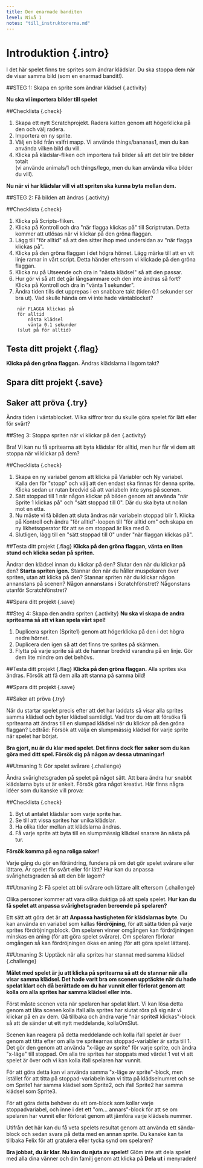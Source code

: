 ```yaml
---
title: Den enarmade banditen
level: Nivå 1
notes: "till_instruktorerna.md"
---
```


# Introduktion {.intro}
I det här spelet finns tre sprites som ändrar klädslar. Du ska stoppa dem när de visar samma bild (som en enarmad bandit!).

##STEG 1: Skapa en sprite som ändrar klädsel {.activity}

__Nu ska vi importera bilder till spelet__

##Checklista {.check}

1. Skapa ett nytt Scratchprojekt. Radera katten genom att högerklicka på den och välj radera.
2. Importera en ny sprite.
3. Välj en bild från valfri mapp. Vi använde things/bananas1, men du kan använda vilken bild du vill.
4. Klicka på klädslar-fliken och importera två bilder så att det blir tre bilder totalt  
(vi använde animals/1 och things/lego, men du kan använda vilka bilder du vill).

__Nu när vi har klädslar vill vi att spriten ska kunna byta mellan dem.__

##STEG 2: Få bilden att ändras {.activity}

##Checklista {.check}

1. Klicka på Scripts-fliken.
2. Klicka på Kontroll och dra "när flagga klickas på" till Scriptrutan. Detta kommer att utlösas när vi klickar på den gröna flaggan.
3. Lägg till "för alltid" så att den sitter ihop med undersidan av "när flagga klickas på".
4. Klicka på den gröna flaggan i det högra hörnet. Lägg märke till att en vit linje ramar in vårt script. Detta händer eftersom vi klickade på den gröna flaggan.
5. Klicka nu på Utseende och dra in "nästa klädsel" så att den passar.
6. Hur gör vi så att det går långsammare och den inte ändras så fort? Klicka på Kontroll och dra in "vänta 1 sekunder".
7. Ändra tiden tills det upprepas i en snabbare takt (tiden 0.1 sekunder ser bra ut). Vad skulle hända om vi inte hade väntablocket?

```scratch
	när FLAGGA klickas på
	för alltid
		nästa klädsel
		vänta 0.1 sekunder
	(slut på för alltid)
```

## Testa ditt projekt {.flag}
__Klicka på den gröna flaggan.__ 
Ändras klädslarna i lagom takt? 

## Spara ditt projekt {.save}

## Saker att pröva {.try}

Ändra tiden i väntablocket. Vilka siffror tror du skulle göra spelet för lätt eller för svårt?

##Steg 3: Stoppa spriten när vi klickar på den {.activity}
                    
Bra! Vi kan nu få spritearna att byta klädslar för alltid, men hur får vi dem att stoppa när vi klickar på dem?

##Checklista {.check}

1. Skapa en ny variabel genom att klicka på Variabler och Ny variabel. Kalla den för "stopp" och välj att den endast ska finnas för denna sprite. Klicka sedan ur rutan bredvid så att variabeln inte syns på scenen.
2. Sätt stoppad till 1 när någon klickar på bilden genom att använda "när Sprite 1 klickas på" och "sätt stoppad till 0". Där du ska byta ut nollan mot en etta.
3. Nu måste vi få bilden att sluta ändras när variabeln stoppad blir 1. Klicka på Kontroll och ändra "för alltid"-loopen till "för alltid om" och skapa en ny likhetsoperator för att se om stoppad är lika med 0.  
4. Slutligen, lägg till en "sätt stoppad till 0" under "när flaggan klickas på".

##Testa ditt projekt {.flag}
__Klicka på den gröna flaggan, vänta en liten stund och klicka sedan på spriten.__ 

Ändrar den klädsel innan du klickar på den?
Slutar den när du klickar på den?
__Starta spriten igen.__ Stannar den när du håller muspekaren över spriten, utan att klicka på den? Stannar spriten när du klickar någon annanstans på scenen? Någon annanstans i Scratchfönstret? Någonstans utanför Scratchfönstret?

##Spara ditt projekt {.save}

##Steg 4: Skapa den andra spriten {.activity}
__Nu ska vi skapa de andra spritearna så att vi kan spela vårt spel!__

1. Duplicera spriten (Sprite1) genom att högerklicka på den i det högra nedre hörnet.
2. Duplicera den igen så att det finns tre sprites på skärmen. 
3. Flytta på varje sprite så att de hamnar bredvid varandra på en linje. Gör dem lite mindre om det behövs.

##Testa ditt projekt {.flag}
__Klicka på den gröna flaggan.__ Alla sprites ska ändras. Försök att få dem alla att stanna på samma bild!

##Spara ditt projekt {.save}

##Saker att pröva {.try}

När du startar spelet precis efter att det har laddats så visar alla sprites samma klädsel och byter klädsel samtidigt. Vad tror du om att försöka få spritearna att ändras till en slumpad klädsel när du klickar på den gröna flaggan? 
Ledtråd: Försök att välja en slumpmässig klädsel för varje sprite när spelet har börjat. 

__Bra gjort, nu är du klar med spelet. Det finns dock fler saker som du kan göra med ditt spel. Försök dig på någon av dessa utmaningar!__


##Utmaning 1: Gör spelet svårare {.challenge}

Ändra svårighetsgraden på spelet på något sätt. Att bara ändra hur snabbt klädslarna byts ut är enkelt. Försök göra något kreativt. Här finns några idéer som du kanske vill prova:

##Checklista {.check}

1. Byt ut antalet klädslar som varje sprite har. 
2. Se till att vissa sprites har unika klädslar. 
3. Ha olika tider mellan att klädslarna ändras. 
4. Få varje sprite att byta till en slumpmässig klädsel snarare än nästa på tur. 

__Försök komma på egna roliga saker!__

Varje gång du gör en förändring, fundera på om det gör spelet svårare eller lättare. Är spelet för svårt eller för lätt? Hur kan du anpassa svårighetsgraden så att den blir lagom?


##Utmaning 2: Få spelet att bli svårare och lättare allt eftersom {.challenge}

Olika personer kommer att vara olika duktiga på att spela spelet. __Hur kan du få spelet att anpassa svårighetsgraden beroende på spelaren?__

Ett sätt att göra det är att __Anpassa hastigheten för klädslarnas byte__. Du kan använda en variabel som kallas __fördröjning__, för att sätta tiden på varje sprites fördröjningsblock. Om spelaren vinner omgången kan fördröjningen minskas en aning (för att göra spelet svårare). Om spelaren förlorar omgången så kan fördröjningen ökas en aning (för att göra spelet lättare).

##Utmaning 3: Upptäck när alla sprites har stannat med samma klädsel {.challenge}

__Målet med spelet är ju att klicka på spritearna så att de stannar när alla visar samma klädsel. Det hade varit bra om scenen upptäckte när du hade spelat klart och då berättade om du har vunnit eller förlorat genom att kolla om alla sprites har samma klädsel eller inte.__

Först måste scenen veta när spelaren har spelat klart. Vi kan lösa detta genom att låta scenen kolla ifall alla sprites har slutat röra på sig när vi klickar på en av dem. Gå tillbaka och ändra varje "när sprite# klickas"-block så att de sänder ut ett nytt meddelande, kollaOmSlut.

Scenen kan reagera på detta meddelande och kolla ifall spelet är över genom att titta efter om alla tre spritearnas stoppad-variabler är satta till 1. Det gör den genom att använda "x-läge av sprite" för varje sprite, och ändra "x-läge" till stoppad. Om alla tre sprites har stoppats med värdet 1 vet vi att spelet är över och vi kan kolla ifall spelaren har vunnit.

För att göra detta kan vi använda samma "x-läge av sprite"-block, men istället för att titta på stoppad-variabeln kan vi titta på klädselnumret och se om Sprite1 har samma klädsel som Sprite2, och ifall Sprite2 har samma klädsel som Sprite3.

För att göra detta behöver du ett om-block som kollar varje stoppadvariabel, och inne i det ett "om... annars"-block för att se om spelaren har vunnit eller förlorat genom att jämföra varje
klädsels nummer.

Utifrån det här kan du få veta spelets resultat genom att använda ett sända-block och sedan svara på detta med en annan sprite. Du kanske kan ta tillbaka Felix för att gratulera eller tycka synd om spelaren?


__Bra jobbat, du är klar. Nu kan du njuta av spelet!__
Glöm inte att dela spelet med alla dina vänner och din familj genom att klicka på __Dela ut__ i menyraden!
